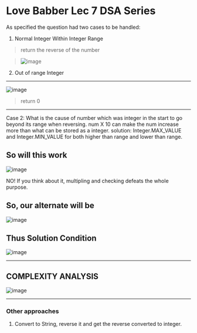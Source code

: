 Love Babber Lec 7 DSA Series
=====
As specified the question had two cases to be handled:

1. Normal Integer Within Integer Range 

> return the reverse of the number

> ![image](https://user-images.githubusercontent.com/72220114/174429238-d98c9ba1-d632-42e4-a25b-264766437bfa.png)


2. Out of range Integer 
---
![image](https://user-images.githubusercontent.com/72220114/174429198-4937619a-d3c6-41ef-8121-0b7eb1bf7153.png)

> return 0


---

Case 2:
What is the cause of number which was integer in the start to go beyond its range when reversing.
num X 10 can make the num increase more than what can be stored as a integer.
solution: Integer.MAX_VALUE and Integer.MIN_VALUE for both higher than range and lower than range.

So will this work
---
![image](https://user-images.githubusercontent.com/72220114/174429406-dbf44af1-8557-400a-9e91-5dcf27ef99c3.png)

NO! If you think about it, multipling and checking defeats the whole purpose.

So, our alternate will  be
---
![image](https://user-images.githubusercontent.com/72220114/174429431-444df90a-5f64-4b33-b9d9-7525244dc5b3.png)

Thus Solution Condition
---
![image](https://user-images.githubusercontent.com/72220114/174429436-20073d6f-66ad-41dc-909c-8aaaa50690c9.png)



***
## COMPLEXITY ANALYSIS

![image](https://user-images.githubusercontent.com/72220114/174429586-ff8d1e49-f230-4980-b941-7e4d9df54e90.png)


--- 
### Other approaches
1. Convert to String, reverse it and get the reverse converted to integer.
